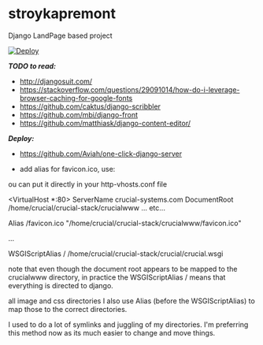 # stroykapremont
Django LandPage based project

[![Deploy](https://www.herokucdn.com/deploy/button.png)](https://heroku.com/deploy)

***TODO to read:***
* http://djangosuit.com/
* https://stackoverflow.com/questions/29091014/how-do-i-leverage-browser-caching-for-google-fonts
* https://github.com/caktus/django-scribbler
* https://github.com/mbi/django-front
* https://github.com/matthiask/django-content-editor/


***Deploy:***
* https://github.com/Aviah/one-click-django-server


* add alias for favicon.ico, use:

ou can put it directly in your http-vhosts.conf file

<VirtualHost *:80>
             ServerName crucial-systems.com
             DocumentRoot /home/crucial/crucial-stack/crucialwww
... etc...

Alias /favicon.ico "/home/crucial/crucial-stack/crucialwww/favicon.ico"

...

WSGIScriptAlias / /home/crucial/crucial-stack/crucial/crucial.wsgi



note that even though the document root appears to be mapped to the crucialwww directory, in practice the WSGIScriptAlias / means that everything is directed to django.

all image and css directories I also use Alias (before the WSGIScriptAlias) to map those to the correct directories.

I used to do a lot of symlinks and juggling of my directories.  I'm preferring this method now as its much easier to change and move things.
